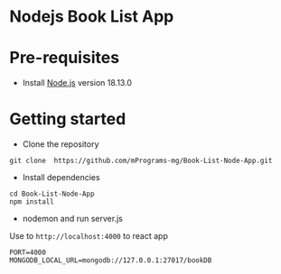 # Nodejs Book List App

# Pre-requisites

- Install [Node.js](https://nodejs.org/en/) version 18.13.0

# Getting started

- Clone the repository

```
git clone  https://github.com/mPrograms-mg/Book-List-Node-App.git
```

- Install dependencies

```
cd Book-List-Node-App
npm install
```

- nodemon and run server.js

Use to `http://localhost:4000` to react app

```
PORT=4000
MONGODB_LOCAL_URL=mongodb://127.0.0.1:27017/bookDB
```
